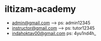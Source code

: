 # iltizam-academy

- admin@gmail.com --> ps: admin12345
- instructor@gmail.com --> ps: tutor12345
- indahoktav00@gmail.com ps: 4yu1nd4h\_
